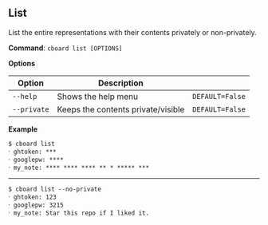 ## List

<p>List the entire representations with their contents privately or non-privately.</p>

**Command**: `cboard list [OPTIONS]`

**Options**

| Option      | Description                        |                 |
| ----------- | ---------------------------------- | --------------- |
| `--help`    | Shows the help menu                | `DEFAULT=False` |
| `--private` | Keeps the contents private/visible | `DEFAULT=False` |

**Example**

```
$ cboard list
⸱ ghtoken: ***
⸱ googlepw: ****
⸱ my_note: **** **** **** ** * ***** ***
```

---

```
$ cboard list --no-private
⸱ ghtoken: 123
⸱ googlepw: 3215
⸱ my_note: Star this repo if I liked it.
```
